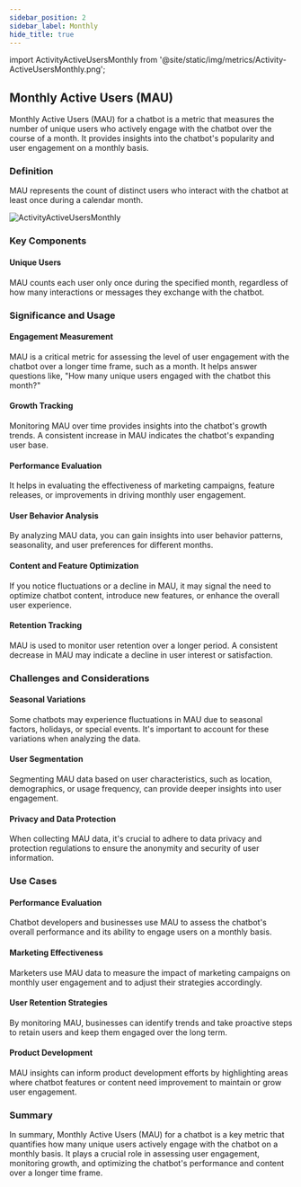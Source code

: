 ```yaml
---
sidebar_position: 2
sidebar_label: Monthly
hide_title: true
---
```


import ActivityActiveUsersMonthly from '@site/static/img/metrics/Activity-ActiveUsersMonthly.png';


## Monthly Active Users (MAU)

Monthly Active Users (MAU) for a chatbot is a metric that measures the number of unique users who actively engage with the chatbot over the course of a month. It provides insights into the chatbot's popularity and user engagement on a monthly basis.

### Definition

MAU represents the count of distinct users who interact with the chatbot at least once during a calendar month.


   <img src={ActivityActiveUsersMonthly} alt="ActivityActiveUsersMonthly" />


### Key Components

#### Unique Users

MAU counts each user only once during the specified month, regardless of how many interactions or messages they exchange with the chatbot.

### Significance and Usage

#### Engagement Measurement

MAU is a critical metric for assessing the level of user engagement with the chatbot over a longer time frame, such as a month. It helps answer questions like, "How many unique users engaged with the chatbot this month?"

#### Growth Tracking

Monitoring MAU over time provides insights into the chatbot's growth trends. A consistent increase in MAU indicates the chatbot's expanding user base.

#### Performance Evaluation

It helps in evaluating the effectiveness of marketing campaigns, feature releases, or improvements in driving monthly user engagement.

#### User Behavior Analysis

By analyzing MAU data, you can gain insights into user behavior patterns, seasonality, and user preferences for different months.

#### Content and Feature Optimization

If you notice fluctuations or a decline in MAU, it may signal the need to optimize chatbot content, introduce new features, or enhance the overall user experience.

#### Retention Tracking

MAU is used to monitor user retention over a longer period. A consistent decrease in MAU may indicate a decline in user interest or satisfaction.

### Challenges and Considerations

#### Seasonal Variations

Some chatbots may experience fluctuations in MAU due to seasonal factors, holidays, or special events. It's important to account for these variations when analyzing the data.

#### User Segmentation

Segmenting MAU data based on user characteristics, such as location, demographics, or usage frequency, can provide deeper insights into user engagement.

#### Privacy and Data Protection

When collecting MAU data, it's crucial to adhere to data privacy and protection regulations to ensure the anonymity and security of user information.

### Use Cases

#### Performance Evaluation

Chatbot developers and businesses use MAU to assess the chatbot's overall performance and its ability to engage users on a monthly basis.

#### Marketing Effectiveness

Marketers use MAU data to measure the impact of marketing campaigns on monthly user engagement and to adjust their strategies accordingly.

#### User Retention Strategies

By monitoring MAU, businesses can identify trends and take proactive steps to retain users and keep them engaged over the long term.

#### Product Development

MAU insights can inform product development efforts by highlighting areas where chatbot features or content need improvement to maintain or grow user engagement.

### Summary

In summary, Monthly Active Users (MAU) for a chatbot is a key metric that quantifies how many unique users actively engage with the chatbot on a monthly basis. It plays a crucial role in assessing user engagement, monitoring growth, and optimizing the chatbot's performance and content over a longer time frame.